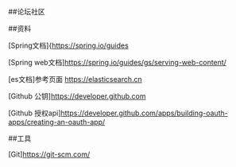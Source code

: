 ##论坛社区

##资料

[Spring文档]{https://spring.io/guides

[Spring web文档]https://spring.io/guides/gs/serving-web-content/

[es文档]参考页面 https://elasticsearch.cn 

[Github 公钥]https://developer.github.com

[Github 授权api]https://developer.github.com/apps/building-oauth-apps/creating-an-oauth-app/

##工具

[Git]https://git-scm.com/

